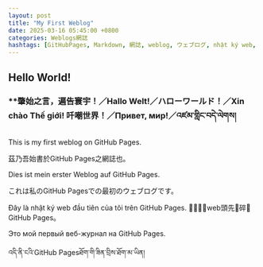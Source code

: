 ```yaml
---
layout: post
title: "My First Weblog"
date: 2025-03-16 05:45:00 +0800
categories: Weblogs網誌
hashtags: [GitHubPages, Markdown, 網誌, weblog, ウェブログ, nhật ký web, 日記web, веб-журнал, ཟིན་བྲིས]
---
```


<link rel="stylesheet" href="/style.css">

## **Hello World!**
### **肇始之言，遍告寰宇！／Hallo Welt!／ハローワールド！／Xin chào Thế giới! 吀嘲世界！／Привет, мир!／འཛམ་གླིང་བདེ་ལེགས།

This is my first weblog on GitHub Pages.

茲乃吾始書於GitHub Pages之網誌也。

Dies ist mein erster Weblog auf GitHub Pages.

これは私のGitHub Pagesでの最初のウェブログです。

Đây là nhật ký web đầu tiên của tôi trên GitHub Pages.
𩂠𱺵日記web頭先𧵑碎𨑗GitHub Pages。

Это мой первый веб-журнал на GitHub Pages.

འདི་ནི་ངའི་GitHub Pagesཐོག་གི་ཟིན་བྲིས་ཐོག་མ་ཡིན།
